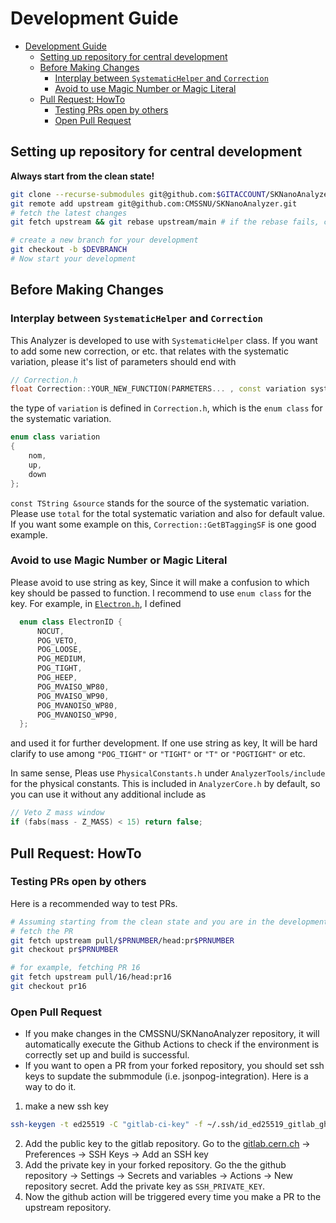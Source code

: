 # Development Guide

- [Development Guide](#development-guide)
  - [Setting up repository for central development](#setting-up-repository-for-central-development)
  - [Before Making Changes](#before-making-changes)
    - [Interplay between `SystematicHelper` and `Correction`](#interplay-between-systematichelper-and-correction)
    - [Avoid to use Magic Number or Magic Literal](#avoid-to-use-magic-number-or-magic-literal)
  - [Pull Request: HowTo](#pull-request-howto)
    - [Testing PRs open by others](#testing-prs-open-by-others)
    - [Open Pull Request](#open-pull-request)

## Setting up repository for central development
**Always start from the clean state!**
```bash
git clone --recurse-submodules git@github.com:$GITACCOUNT/SKNanoAnalyzer.git
git remote add upstream git@github.com:CMSSNU/SKNanoAnalyzer.git
# fetch the latest changes
git fetch upstream && git rebase upstream/main # if the rebase fails, check the conflicts and resolve them

# create a new branch for your development
git checkout -b $DEVBRANCH
# Now start your development
```

## Before Making Changes
### Interplay between `SystematicHelper` and `Correction`
This Analyzer is developed to use with `SystematicHelper` class. If you want to add some new correction, or etc. that relates with the systematic variation, please it's list of parameters should end with
```cpp
// Correction.h
float Correction::YOUR_NEW_FUNCTION(PARMETERS... , const variation syst, const TString &source="total")
```
the type of `variation` is defined in `Correction.h`, which is the `enum class` for the systematic variation. 
```cpp
enum class variation
{
    nom,
    up,
    down
};
```
`const TString &source` stands for the source of the systematic variation. Please use `total` for the total systematic variation and also for default value. If you want some example on this, `Correction::GetBTaggingSF` is one good example.

### Avoid to use Magic Number or Magic Literal
Please avoid to use string as key, Since it will make a confusion to which key should be passed to function. 
I recommend to use `enum class` for the key. For example, in [`Electron.h`](../DataFormats/include/Electron.h), I defined
```cpp
  enum class ElectronID {
      NOCUT,
      POG_VETO,
      POG_LOOSE,
      POG_MEDIUM,
      POG_TIGHT,
      POG_HEEP,
      POG_MVAISO_WP80,
      POG_MVAISO_WP90,
      POG_MVANOISO_WP80,
      POG_MVANOISO_WP90,
  };
```
and used it for further development. If one use string as key, It will be hard clarify to use among `"POG_TIGHT"` or `"TIGHT"` or `"T"` or `"POGTIGHT"` or etc.

In same sense, Pleas use `PhysicalConstants.h` under `AnalyzerTools/include` for the physical constants. This is included in `AnalyzerCore.h` by default, so you can use it without any additional include as
```cpp
// Veto Z mass window
if (fabs(mass - Z_MASS) < 15) return false;
```

## Pull Request: HowTo
### Testing PRs open by others
Here is a recommended way to test PRs.
```bash
# Assuming starting from the clean state and you are in the development branch
# fetch the PR
git fetch upstream pull/$PRNUMBER/head:pr$PRNUMBER
git checkout pr$PRNUMBER

# for example, fetching PR 16
git fetch upstream pull/16/head:pr16
git checkout pr16
```

### Open Pull Request
- If you make changes in the CMSSNU/SKNanoAnalyzer repository, it will automatically execute the Github Actions to check if the environment is correctly set up and build is successful.
- If you want to open a PR from your forked repository, you should set ssh keys to supdate the submmodule (i.e. jsonpog-integration). Here is a way to do it.
1. make a new ssh key
```bash
ssh-keygen -t ed25519 -C "gitlab-ci-key" -f ~/.ssh/id_ed25519_gitlab_gha
```
2. Add the public key to the gitlab repository. Go to the [gitlab.cern.ch](https://gitlab.cern.ch) -> Preferences -> SSH Keys -> Add an SSH key
3. Add the private key in your forked repository. Go the the github repository -> Settings -> Secrets and variables -> Actions -> New repository secret. Add the private key as `SSH_PRIVATE_KEY`.
4. Now the github action will be triggered every time you make a PR to the upstream repository.

